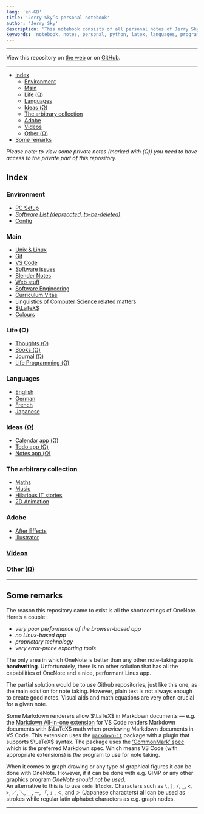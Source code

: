 ```yaml
---
lang: 'en-GB'
title: 'Jerry Sky’s personal notebook'
author: 'Jerry Sky'
description: 'This notebook consists of all personal notes of Jerry Sky including those not related to programming or computer science.'
keywords: 'notebook, notes, personal, python, latex, languages, programming, computer science, linux, jerry-sky'
---
```


---

View this repository on [the web](https://personal.jerry-sky.me) or on [GitHub](https://github.com/jerry-sky/personal-notebook).

---

- [Index](#index)
    - [Environment](#environment)
    - [Main](#main)
    - [Life (Ω)](#life-ω)
    - [Languages](#languages)
    - [Ideas (Ω)](#ideas-ω)
    - [The arbitrary collection](#the-arbitrary-collection)
    - [Adobe](#adobe)
    - [Videos](#videos)
    - [Other (Ω)](#other-ω)
- [Some remarks](#some-remarks)

*Please note: to view some private notes (marked with (Ω)) you need to have access to the private part of this repository.*

## Index

### Environment

- [PC Setup](main/pc-setup.md)
- [*Software List (deprecated, to-be-deleted)*](main/software-list.md)
- [Config](config/readme.md)

### Main

- [Unix & Linux](main/unix-linux.md)
- [Git](main/git-notes.md)
- [VS Code](main/vs-code.md)
- [Software issues](main/software-issues.md)
- [Blender Notes](main/blender-notes.md)
- [Web stuff](main/web-stuff/readme.md)
- [Software Engineering](main/software-engineering/readme.md)
- [Curriculum Vitae](cv/readme.md)
- [Linguistics of Computer Science related matters](main/linguistics-related-to-cs.md)
- [$\LaTeX$](main/latex-notes.md)
- [Colours](main/colour-notes.md)

### Life (Ω)

- [Thoughts (Ω)](private/life/thoughts/readme.md)
- [Books (Ω)](private/life/books/readme.md)
- [Journal (Ω)](private/life/journal/readme.md)
- [Life Programming (Ω)](private/life/life-programming/readme.md)

### Languages

- [English](languages/english/readme.md)
- [German](languages/deutsch/readme.md)
- [French](languages/français/readme.md)
- [Japanese](languages/日本語/readme.md)

### Ideas (Ω)

- [Calendar app (Ω)](private/ideas/calendar-app.md)
- [Todo app (Ω)](private/ideas/todo-app.md)
- [Notes app (Ω)](private/ideas/notes-app.md)

### The arbitrary collection

- [Maths](the-arbitrary-collection/arbitrary-math-snippets.md)
- [Music](the-arbitrary-collection/arbitrary-music-things.md)
- [Hilarious IT stories](the-arbitrary-collection/hilarious-it-stories.md)
- [2D Animation](the-arbitrary-collection/2d-animation.md)

### Adobe

- [After Effects](adobe/after-effects.md)
- [Illustrator](adobe/illustrator.md)

### [Videos](private/videos/readme.md)

### [Other (Ω)](private/other/readme.md)

---

## Some remarks

The reason this repository came to exist is all the shortcomings of OneNote. Here’s a couple:

- *very poor performance of the browser-based app*
- *no Linux-based app*
- *proprietary technology*
- *very error-prone exporting tools*

The only area in which OneNote is better than any other note-taking app is **handwriting**. Unfortunately, there is no other solution that has all the capabilities of OneNote and a nice, performant Linux app.

The partial solution would be to use Github repositories, just like this one, as the main solution for note taking. However, plain text is not always enough to create good notes. Visual aids and math equations are very often crucial for a given note.

Some Markdown renderers allow $\LaTeX$ in Markdown documents — e.g. the [Markdown All-in-one extension](https://marketplace.visualstudio.com/items?itemName=yzhang.markdown-all-in-one) for VS Code renders Markdown documents with $\LaTeX$ math when previewing Markdown documents in VS Code. This extension uses the [`markdown-it`](https://www.npmjs.com/package/markdown-it) package with a plugin that supports $\LaTeX$ syntax. The package uses the [‘CommonMark’ spec](https://commonmark.org/) which is the preferred Markdown spec. Which means VS Code (with appropriate extensions) is *the* program to use for note taking.

When it comes to graph drawing or any type of graphical figures it can be done with OneNote. However, if it can be done with e.g. GIMP or any other graphics program *OneNote should not be used*.\
An alternative to this is to use `code blocks`. Characters such as `\`, `|`, `/`, `_`, `<`, `>`, `／`, `＼`, `＿`, `ー`, `「`, `」`, `＜`, and `＞` (Japanese characters) all can be used as strokes while regular latin alphabet characters as e.g. graph nodes.

---
